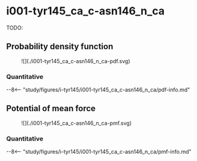 # i001-tyr145_ca_c-asn146_n_ca

TODO:

## Probability density function

<figure markdown>
![](./i001-tyr145_ca_c-asn146_n_ca-pdf.svg)
</figure>

### Quantitative

--8<-- "study/figures/i-tyr145/i001-tyr145_ca_c-asn146_n_ca/pdf-info.md"

## Potential of mean force

<figure markdown>
![](./i001-tyr145_ca_c-asn146_n_ca-pmf.svg)
</figure>

### Quantitative

--8<-- "study/figures/i-tyr145/i001-tyr145_ca_c-asn146_n_ca/pmf-info.md"
